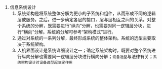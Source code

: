1. 信息系统设计
    1. 系统架构是将系统整体分解为更小的子系统和组件，从而形成不同的逻辑层或服务。之后，进一步确定各层的接口，层与层相互之间的关系。对整个系统的分解，既需要进行“纵向”分解，也需要对同一逻辑层分块，进行“横向”分解。系统的分解可参考“架构模式”进行。
    2. 通过对系统的一系列分解，最终形成系统的整体架构。系统的选型主要取决于系统架构。 
    3. 人机界面设计是系统详细设计之一；确定系统架构时，既要对整个系统进行纵向分解也需要同一逻辑层分块进行横向分解；`设备选型`与法律有关；`系统架构设计对设备选型起决定作用`